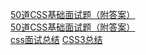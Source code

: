 <!--
 * @Author: your name
 * @Date: 2019-11-29 14:38:12
 * @LastEditTime: 2019-12-07 17:25:30
 * @LastEditors: jimmiezhou
 * @Description: In User Settings Edit
 * @FilePath: \interview\11、css\README.md
 -->
[50道CSS基础面试题（附答案）](https://segmentfault.com/a/1190000013325778)  
[50道CSS基础面试题（附答案）](https://segmentfault.com/a/1190000013860482#item-2-5)  
[css面试总结](https://segmentfault.com/a/1190000014459893#item-65) 
[CSS3总结](https://juejin.im/post/5a0c184c51882531926e4294#comment)
